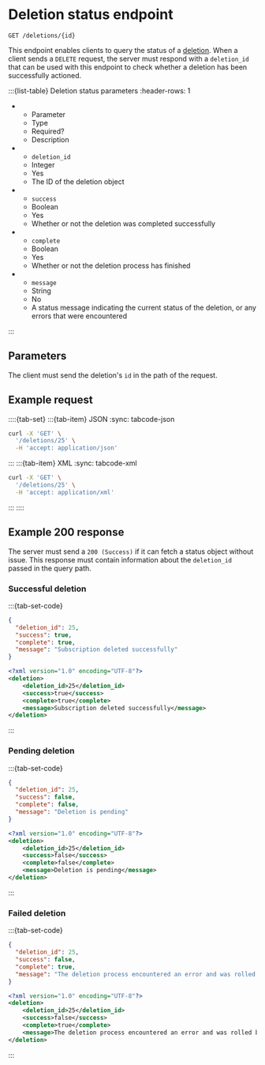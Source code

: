 # Deletion status endpoint

```text
GET /deletions/{id}
```

This endpoint enables clients to query the status of a [deletion](delete.md). When a client sends a `DELETE` request, the server must respond with a `deletion_id` that can be used with this endpoint to check whether a deletion has been successfully actioned.

:::{list-table} Deletion status parameters
:header-rows: 1

* - Parameter
   - Type
   - Required?
   - Description
* - `deletion_id`
   - Integer
   - Yes
   - The ID of the deletion object
* - `success`
   - Boolean
   - Yes
   - Whether or not the deletion was completed successfully
* - `complete`
   - Boolean
   - Yes
   - Whether or not the deletion process has finished
* - `message`
   - String
   - No
   - A status message indicating the current status of the deletion, or any errors that were encountered

:::

## Parameters

The client must send the deletion's `id` in the path of the request.

## Example request

::::{tab-set}
:::{tab-item} JSON
:sync: tabcode-json

```bash
curl -X 'GET' \
  '/deletions/25' \
  -H 'accept: application/json'
```

:::
:::{tab-item} XML
:sync: tabcode-xml

```bash
curl -X 'GET' \
  '/deletions/25' \
  -H 'accept: application/xml'
```

:::
::::

## Example 200 response

The server must send a  `200 (Success)` if it can fetch a status object without issue. This response must contain information about the `deletion_id` passed in the query path.

### Successful deletion

:::{tab-set-code}

```json
{
  "deletion_id": 25,
  "success": true,
  "complete": true,
  "message": "Subscription deleted successfully"
}
```

```xml
<?xml version="1.0" encoding="UTF-8"?>
<deletion>
	<deletion_id>25</deletion_id>
	<success>true</success>
	<complete>true</complete>
	<message>Subscription deleted successfully</message>
</deletion>
```

:::

### Pending deletion

:::{tab-set-code}

```json
{
  "deletion_id": 25,
  "success": false,
  "complete": false,
  "message": "Deletion is pending"
}
```

```xml
<?xml version="1.0" encoding="UTF-8"?>
<deletion>
	<deletion_id>25</deletion_id>
	<success>false</success>
	<complete>false</complete>
	<message>Deletion is pending</message>
</deletion>
```

:::

### Failed deletion

:::{tab-set-code}

```json
{
  "deletion_id": 25,
  "success": false,
  "complete": true,
  "message": "The deletion process encountered an error and was rolled back"
}
```

```xml
<?xml version="1.0" encoding="UTF-8"?>
<deletion>
	<deletion_id>25</deletion_id>
	<success>false</success>
	<complete>true</complete>
	<message>The deletion process encountered an error and was rolled back</message>
</deletion>
```

:::
